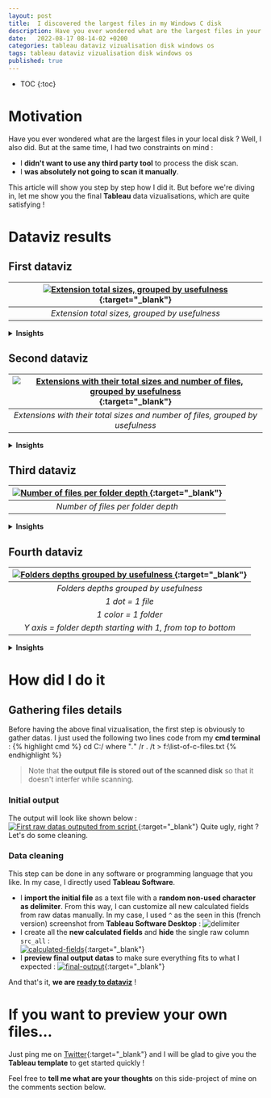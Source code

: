 ```yaml
---
layout: post
title:  I discovered the largest files in my Windows C disk
description: Have you ever wondered what are the largest files in your local disk ? Well, I also did. But at the same time, I had two constraints on mind 1) I didn't want to use any third party tool to process the disk scan 2) I was absolutely not going to scan it manually.
date:   2022-08-17 08-14-02 +0200
categories: tableau dataviz vizualisation disk windows os 
tags: tableau dataviz vizualisation disk windows os 
published: true
---
```



* TOC
{:toc}

# Motivation

Have you ever wondered what are the largest files in your local disk ? Well, I also did. But at the same time, I had two constraints on mind :
- I **didn't want to use any third party tool** to process the disk scan.
- I **was absolutely not going to scan it manually**.

This article will show you step by step how I did it. But before we're diving in, let me show you the final **Tableau** data vizualisations, which are quite satisfying !

# Dataviz results

## First dataviz

| [   ![Extension total sizes, grouped by usefulness][summary]   ][summary]{:target="_blank"}
|:--:| 
| *Extension total sizes, grouped by usefulness* |

  
<details markdown=block>
<summary markdown=span><strong>Insights</strong></summary>
- There are **a lot** of files without any extension (light blue on the left-hand side).
- The **ucas** files from Unreal Engine archives actually make sense, as I do play **Fortnite**.
- The **vsix** files are some visual code extensions. I still wonder how they came into my computer, **I only use Sublime text as main editor**...
- I didn't realize how big my **png photos** were until this chart showed it up.
</details>
	



## Second dataviz

| [   ![Extensions with their total sizes and number of files, grouped by usefulness][extensions]   ][extensions]{:target="_blank"}
|:--:| 
| *Extensions with their total sizes and number of files, grouped by usefulness* |

  
<details markdown=block>
<summary markdown=span><strong>Insights</strong></summary>
- On average, **OS files** are **bigger** than non-OS ones.
- There are **more than 150k files without any extension** (I assumed they are for the OS but who knows?).
- There are **only 171 ucas files**, which means that **1 ucas file is larger than the average**.
- I honestly **should remove the useless 2Gb used by vsix** files.
</details>
	
## Third dataviz


| [   ![Number of files per folder depth][files-depth]   ][files-depth]{:target="_blank"}
|:--:| 
| *Number of files per folder depth* |



  
<details markdown=block>
<summary markdown=span><strong>Insights</strong></summary>
- There are **24 levels of folders**, where the first one is the disk itself `C:/`.
- **Most used directories** are generally **between 4th and 12th depth**.
- **6th level don't contain a lot of files** : there must be only subdirectories in this folder depth.
</details>
	

## Fourth dataviz

| [   ![Folders depths grouped by usefulness][folders-depths]   ][folders-depths]{:target="_blank"}
|:--:| 
|*Folders depths grouped by usefulness*
|*1 dot = 1 file*  
|*1 color = 1 folder*  
|*Y axis = folder depth starting with 1, from top to bottom* |   

  
<details markdown=block>
<summary markdown=span><strong>Insights</strong></summary>
- The far we go down (to **greater directories depth**), the **less are the amount of files**.
- Empty spaces that are created in non-OS files stand for **exclusive OS folders**.
- **Among OS files**, those large lined-up areas stand for **Microsoft Services** files :   
	![os-folder-1][os-folder-1] ![os-folder-2][os-folder-2] 
- **Among non-OS files**, the large pink and green lines stands for `%AppData%` subfolders, where all **caching** processes are happening and stored :   
	![pink-line][pink-line]

</details>
	


# How did I do it
## Gathering files details
Before having the above final vizualisation, the first step is obviously to gather datas. I just used the following two lines code from my **cmd terminal** :
{% highlight cmd %}
cd C:/
where "*.*" /r . /t > f:\list-of-c-files.txt 
{% endhighlight %}

> Note that **the output file is stored out of the scanned disk** so that it doesn't interfer while scanning.

### Initial output
The output will look like shown below :
[   ![First raw datas outputed from script][initial-output]   ][initial-output]{:target="_blank"}
Quite ugly, right ? Let's do some cleaning.

### Data cleaning
This step can be done in any software or programming language that you like. In my case, I directly used **Tableau Software**.   

- I **import the initial file** as a text file with a **random non-used character as delimiter**. From this way, I can customize all new calculated fields from raw datas manually. In my case, I used `^` as the seen in this (french version) screenshot from **Tableau Software Desktop** : ![delimiter][delimiter]
- I create all the **new calculated fields** and **hide** the single raw column `src_all` :   
[![calculated-fields][calculated-fields]][calculated-fields]{:target="_blank"}
- I **preview final output datas** to make sure everything fits to what I expected :
[![final-output][final-output]][final-output]{:target="_blank"}


And that's it, **we are [ready to dataviz](#dataviz-results)** !

# If you want to preview your own files...
Just ping me on [Twitter](https://twitter.com/jadyrama){:target="_blank"} and I will be glad to give you the **Tableau template** to get started quickly !

Feel free to **tell me what are your thoughts** on this side-project of mine on the comments section below.


[baseimg]: ../assets/img/2022-08-17/
[summary]: ../assets/img/2022-08-17/summary.png
[extensions]: ../assets/img/2022-08-17/most-used-extensions.png
[folders-depths]: ../assets/img/2022-08-17/folders-depths.png
[files-depth]: ../assets/img/2022-08-17/files-depth.png
[pink-line]: ../assets/img/2022-08-17/pink-line.png
[os-folder-1]: ../assets/img/2022-08-17/os-folder-1.png
[os-folder-2]: ../assets/img/2022-08-17/os-folder-2.png
[delimiter]: ../assets/img/2022-08-17/delimiter.png
[calculated-fields]: ../assets/img/2022-08-17/calculated-fields.png
[final-output]: ../assets/img/2022-08-17/final-output.png

[initial-output]: ../assets/img/2022-08-17/first-raw-datas.png

